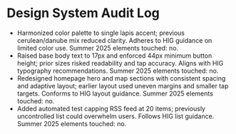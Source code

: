 # Design System Audit Log

- Harmonized color palette to single lapis accent; previous cerulean/danube mix reduced clarity. Adheres to HIG guidance on limited color use. Summer 2025 elements touched: no.
- Raised base body text to 17px and enforced 44px minimum button height; prior sizes risked readability and tap accuracy. Aligns with HIG typography recommendations. Summer 2025 elements touched: no.
- Redesigned homepage hero and map sections with consistent spacing and adaptive layout; earlier layout used uneven margins and smaller tap targets. Conforms to HIG layout guidance. Summer 2025 elements touched: no.
- Added automated test capping RSS feed at 20 items; previously uncontrolled list could overwhelm users. Follows HIG list guidance. Summer 2025 elements touched: no.
